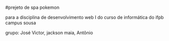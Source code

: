 #prejeto de spa pokemon

para a disciplina de desenvolvimento web I do curso de informática do ifpb campus sousa


grupo: José Victor, jackson maia, Antônio 
